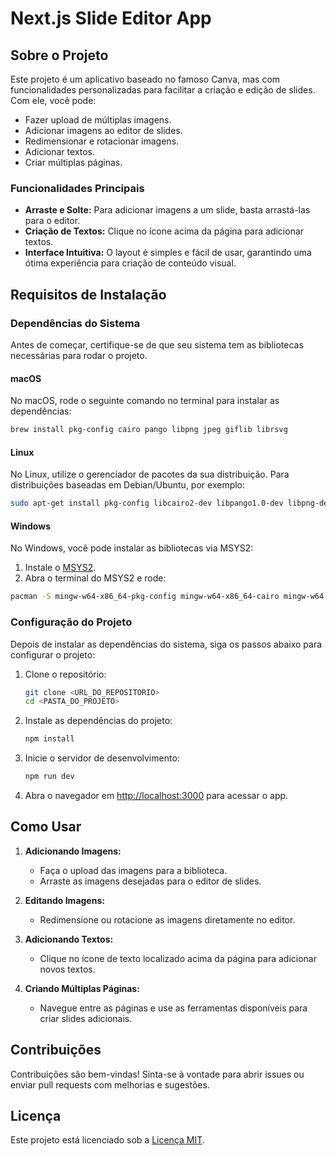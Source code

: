 # Next.js Slide Editor App

## Sobre o Projeto

Este projeto é um aplicativo baseado no famoso Canva, mas com funcionalidades personalizadas para facilitar a criação e edição de slides. Com ele, você pode:

- Fazer upload de múltiplas imagens.
- Adicionar imagens ao editor de slides.
- Redimensionar e rotacionar imagens.
- Adicionar textos.
- Criar múltiplas páginas.

### Funcionalidades Principais

- **Arraste e Solte:** Para adicionar imagens a um slide, basta arrastá-las para o editor.
- **Criação de Textos:** Clique no ícone acima da página para adicionar textos.
- **Interface Intuitiva:** O layout é simples e fácil de usar, garantindo uma ótima experiência para criação de conteúdo visual.

## Requisitos de Instalação

### Dependências do Sistema

Antes de começar, certifique-se de que seu sistema tem as bibliotecas necessárias para rodar o projeto.

#### macOS

No macOS, rode o seguinte comando no terminal para instalar as dependências:

```bash
brew install pkg-config cairo pango libpng jpeg giflib librsvg
```

#### Linux

No Linux, utilize o gerenciador de pacotes da sua distribuição. Para distribuições baseadas em Debian/Ubuntu, por exemplo:

```bash
sudo apt-get install pkg-config libcairo2-dev libpango1.0-dev libpng-dev libjpeg-dev libgif-dev librsvg2-dev
```

#### Windows

No Windows, você pode instalar as bibliotecas via MSYS2:

1. Instale o [MSYS2](https://www.msys2.org/).
2. Abra o terminal do MSYS2 e rode:

```bash
pacman -S mingw-w64-x86_64-pkg-config mingw-w64-x86_64-cairo mingw-w64-x86_64-pango mingw-w64-x86_64-libpng mingw-w64-x86_64-librsvg
```

### Configuração do Projeto

Depois de instalar as dependências do sistema, siga os passos abaixo para configurar o projeto:

1. Clone o repositório:

   ```bash
   git clone <URL_DO_REPOSITORIO>
   cd <PASTA_DO_PROJETO>
   ```

2. Instale as dependências do projeto:

   ```bash
   npm install
   ```

3. Inicie o servidor de desenvolvimento:

   ```bash
   npm run dev
   ```

4. Abra o navegador em [http://localhost:3000](http://localhost:3000) para acessar o app.

## Como Usar

1. **Adicionando Imagens:**

   - Faça o upload das imagens para a biblioteca.
   - Arraste as imagens desejadas para o editor de slides.

2. **Editando Imagens:**

   - Redimensione ou rotacione as imagens diretamente no editor.

3. **Adicionando Textos:**

   - Clique no ícone de texto localizado acima da página para adicionar novos textos.

4. **Criando Múltiplas Páginas:**
   - Navegue entre as páginas e use as ferramentas disponíveis para criar slides adicionais.

## Contribuições

Contribuições são bem-vindas! Sinta-se à vontade para abrir issues ou enviar pull requests com melhorias e sugestões.

## Licença

Este projeto está licenciado sob a [Licença MIT](LICENSE).
